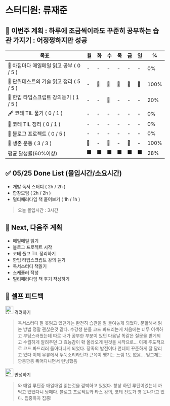 # 스터디원: 류재준

## 🚀 이번주 계획 : 하루에 조금씩이라도 꾸준히 공부하는 습관 가지기 : 어정쩡하지만 성공

| 목표                            | 월   | 화   | 수   | 목   | 금   | 일   | %   |
| ------------------------------- | --- | --- | --- | --- | --- | --- | --- |
| 📰 아침마다 매일메일 읽고 공부 ( 0 / 5 ) |-|-|-|-|-|-| 0% |
| 📖 단위테스트의 기술 읽고 정리 ( 5 / 5 ) |-|🌠|🌠|🌠|🌠|🌠| 100% |
| 📌 한입 타입스크립트 강의듣기 ( 1 / 5 ) |-|-|🌠|-|-|-| 20% |
| 🖋️ 코테 TIL 풀기 ( 0 / 1 ) |-|-|-|-|-|-| 0% |
| 🧵 코테 TIL 정리 ( 0 / 1 ) |-|-|-|-|-|-| 0% |
| 👀 블로그 프로젝트 ( 0 / 5 ) |-|-|-|-|-|-| 0% |
| 💪 생존 운동 ( 3 / 3 )               |🌠|-|🌠|-|🌠|-| 100% |
| 평균 달성률(60%이상)      |⬛|⬛|⬛|⬛|⬛|⬛|  28% |

## ✅ 05/25 Done List (몰입시간/소요시간) 
- 개발 독서 스터디 ( 2h / 2h )
- 합창모임 ( 2h / 2h )
- 멀티패러다임 책 훝어보기 ( 1h / 1h )
> 오늘 몰입시간 : 3시간

## 🌱 Next, 다음주 계획
- 매일메일 읽기
- 블로그 프로젝트 시작
- 코테 풀고 TIL 정리하기
- 한입 타입스크립트 강의 듣기
- 독서스터디 책읽기
- 스케쥴러 작성
- 멀티패러다임 책 후기 작성하기

## 🎉 셀프 피드백

<img src="https://raw.githubusercontent.com/Tarikul-Islam-Anik/Animated-Fluent-Emojis/master/Emojis/Smilies/Hugging%20Face.png" alt="Hugging Face" width="25" height="25"> 격려하기</img>

> 독서스터디 잘 못읽고 있던거는 완전히 습관을 잘 들여놓게 되었다. 분할해서 읽는 방법 정말 괜찮은것 같다.
> 수강생 분들 코드 봐드리는게 처음에는 너무 어색하고 부담스러웠는데 따로 내가 공부한 부분이 있던 다음날 똑같은 질문을 받게되고 수월하게 알려주던
  그 효능감이 확 올라오게 된것을 시작으로... 이제 주도적으로 코드 봐드리러 돌아다니게 되었다. 장족의 발전이다
> 런데이 꾸준하게 잘 달리고 있다 이제 무릎에서 뚜둑소리라던가 근육이 땡기는 느낌 1도 없음... 엊그제는 깡총깡총 뛰어다니면서 런닝했음

<img src="https://raw.githubusercontent.com/Tarikul-Islam-Anik/Animated-Fluent-Emojis/master/Emojis/Smilies/Face%20with%20Monocle.png" alt="Face with Monocle" width="25" height="25"> 반성하기</img>

> 와 매일 루틴중 매일매일 읽는것을 깜박하고 있었다. 항상 하던 루틴이었는데 까먹고 있었다니 낭패다.
> 블로그 프로젝트와 타스 강의, 코테 진도가 영 못나가고 있다. 집중하자 집중!
